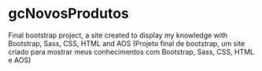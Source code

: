 # gcNovosProdutos
Final bootstrap project, a site created to display my knowledge with Bootstrap, Sass, CSS, HTML and AOS (Projeto final de bootstrap, um site criado para mostrar meus conhecimentos com Bootstrap, Sass, CSS, HTML e AOS)
